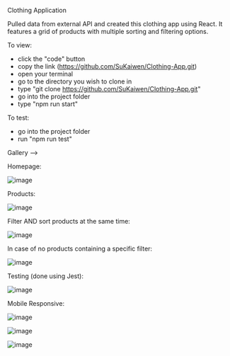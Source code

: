 Clothing Application

Pulled data from external API and created this clothing app using React. It features a grid of products with multiple sorting and filtering options.

To view:
- click the "code" button
- copy the link (https://github.com/SuKaiwen/Clothing-App.git)
- open your terminal
- go to the directory you wish to clone in
- type "git clone https://github.com/SuKaiwen/Clothing-App.git"
- go into the project folder
- type "npm run start"

To test:
- go into the project folder
- run "npm run test"

Gallery -->

Homepage:

![image](https://user-images.githubusercontent.com/56058518/135205188-6058d926-8662-4976-bbde-ddecc4870fd9.png)

Products:

![image](https://user-images.githubusercontent.com/56058518/135205328-12e4d628-aa33-4415-86e2-8efbba96cbd8.png)

Filter AND sort products at the same time:

![image](https://user-images.githubusercontent.com/56058518/135205391-79fdb94b-d2be-45e4-b98a-12bfd7b81755.png)

In case of no products containing a specific filter:

![image](https://user-images.githubusercontent.com/56058518/135205455-ba09e513-a551-4718-9e36-b99e78279bcc.png)

Testing (done using Jest):

![image](https://user-images.githubusercontent.com/56058518/135205819-476570f3-ce75-4c37-95a4-71e53814dcae.png)

Mobile Responsive:

![image](https://user-images.githubusercontent.com/56058518/135206160-3635cd2b-6ebe-469c-a28b-bf19073f9117.png)

![image](https://user-images.githubusercontent.com/56058518/135206201-aa433f49-691b-482e-bd7e-22c785ab1646.png)

![image](https://user-images.githubusercontent.com/56058518/135206256-efc13cdb-c72f-4c12-b7ab-97fd74960790.png)




